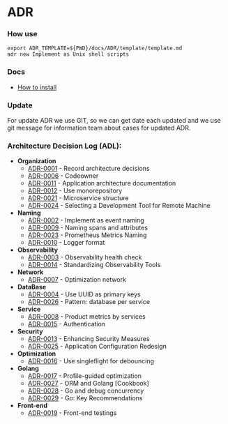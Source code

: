 # ADR

### How use

```shell
export ADR_TEMPLATE=${PWD}/docs/ADR/template/template.md
adr new Implement as Unix shell scripts
```

### Docs

- [How to install](https://github.com/npryce/adr-tools/blob/master/INSTALL.md)

### Update

For update ADR we use GIT, so we can get date each updated and we use git message
for information team about cases for updated ADR.

### Architecture Decision Log (ADL):

- **Organization**
  - [ADR-0001](./decisions/0001-record-architecture-decisions.md) - Record architecture decisions
  - [ADR-0006](./decisions/0006-codeowner.md) - Codeowner
  - [ADR-0011](./decisions/0011-application-architecture-documentation.md) - Application architecture documentation
  - [ADR-0012](./decisions/0012-use-monorepository.md) - Use monorepository
  - [ADR-0021](./decisions/0021-microservice-structure.md) - Microservice structure
  - [ADR-0024](./decisions/0024-selecting-a-development-tool-for-remote-machine.md) - Selecting a Development Tool for Remote Machine
- **Naming**
  - [ADR-0002](./decisions/0002-implement-as-event-naming.md) - Implement as event naming
  - [ADR-0009](./decisions/0009-naming-spans-and-attributes.md) - Naming spans and attributes
  - [ADR-0023](./decisions/0023-naming-prometheus-metrics.md) - Prometheus Metrics Naming
  - [ADR-0010](./decisions/0010-logger-format.md) - Logger format
- **Observability**
  - [ADR-0003](./decisions/0003-observability-health-check.md) - Observability health check
  - [ADR-0014](./decisions/0014-observability.md) - Standardizing Observability Tools
- **Network**
  - [ADR-0007](./decisions/0007-optimization-network.md) - Optimization network
- **DataBase**
  - [ADR-0004](./decisions/0004-use-uuid-as-primary-keys.md) - Use UUID as primary keys
  - [ADR-0026](./decisions/0026-pattern-database-per-service.md) - Pattern: database per service
- **Service**
  - [ADR-0008](./decisions/0008-product-metrics-by-services.md) - Product metrics by services
  - [ADR-0015](./decisions/0015-authentication.md) - Authentication
- **Security**
  - [ADR-0013](./decisions/0013-security.md) - Enhancing Security Measures
  - [ADR-0025](./decisions/0025-configuration.md) - Application Configuration Redesign
- **Optimization**
  - [ADR-0016](./decisions/0005-use-singleflight-for-debouncing.md) - Use singleflight for debouncing
- **Golang**
  - [ADR-0017](./decisions/0017-profile-guided-optimization.md) - Profile-guided optimization
  - [ADR-0027](./decisions/0027-orm-and-golang.md) - ORM and Golang [Cookbook]
  - [ADR-0028](./decisions/0028-go-and-debug-concurrency.md) - Go and debug concurrency
  - [ADR-0029](./decisions/0029-go-key-recommendations.md) - Go: Key Recommendations
- **Front-end**
  - [ADR-0019](./decisions/0019-front-end-testing.md) - Front-end testings
